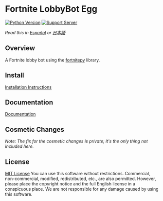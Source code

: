 # Fortnite LobbyBot Egg

[![Python Version](https://img.shields.io/badge/3.9-blue)](https://www.python.org/downloads/release/python-3913/)
[![Support Server](https://discordapp.com/api/guilds/926816871989252157/widget.png?style=banner2)](https://discord.gg/huguitis-nodes1free-hosting-926816871989252157)

*Read this in [Español](README_ES.md) or [日本語](README_JA.md)*

## Overview
A Fortnite lobby bot using the [fortnitepy](https://github.com/Terbau/fortnitepy "github.com/Terbau/fortnitepy") library.

## Install
[Installation Instructions](docs/en/setup.md)

## Documentation
[Documentation](docs/en/docs.md)

## Cosmetic Changes
*Note: The fix for the cosmetic changes is private; it's the only thing not included here.*

## License
[MIT License](LICENSE)
You can use this software without restrictions.
Commercial, non-commercial, modified, redistributed, etc., are also permitted.
However, please place the copyright notice and the full English license in a conspicuous place.
We are not responsible for any damage caused by using this software.
